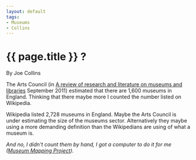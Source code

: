 ```yaml
---
layout: default
tags:
- Museums
- Collins
---
```

# {{ page.title }} ?

By Joe Collins

The Arts Council (in [A review of research and literature on museums and libraries]({{site.url}}/assets/Insight-Final-Report-2015-11-11.pdf) September 2011) estimated that there are 1,600 museums in England.  Thinking that there maybe more I counted the number listed on Wikipedia. 

Wikipedia listed 2,728 museums in England. Maybe the Arts Council is under estimating the size of the museums sector.  Alternatively they maybe using a more demanding definition than the Wikipedians are using of what a museum is.

*And no, I didn't count them by hand, I got a computer to do it for me ([Museum Mapping Project](https://github.com/blackradley/heathmynd)).*